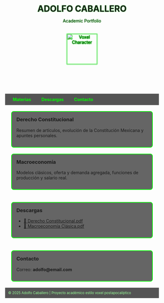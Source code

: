 <!DOCTYPE html>
<html lang="es">
<head>
  <meta charset="UTF-8" />
  <meta name="viewport" content="width=device-width, initial-scale=1.0">
  <title>Portafolio Académico - Adolfo Caballero</title>
  <style>
    @keyframes pixelGlow {
      0% { filter: drop-shadow(0 0 1px #0f0); }
      50% { filter: drop-shadow(0 0 6px #0f0); }
      100% { filter: drop-shadow(0 0 1px #0f0); }
    }

    body {
      margin: 0;
      font-family: 'Courier New', monospace;
      background-color: #111;
      background-image: url('https://i.imgur.com/jGzXK9z.png');
      background-size: cover;
      background-attachment: fixed;
      color: #0f0;
      text-align: center;
    }

    header {
      padding: 20px;
      animation: pixelGlow 2s infinite;
    }

    header h1 {
      font-size: 2em;
      margin-bottom: 0;
    }

    nav {
      background-color: #000a;
      padding: 10px;
    }

    nav a {
      color: #0f0;
      text-decoration: none;
      margin: 0 15px;
      font-weight: bold;
    }

    nav a:hover {
      text-decoration: underline;
    }

    .container {
      display: grid;
      grid-template-columns: repeat(auto-fit, minmax(250px, 1fr));
      gap: 20px;
      padding: 20px;
      max-width: 1000px;
      margin: 0 auto;
    }

    .card {
      border: 2px solid #0f0;
      padding: 15px;
      background-color: rgba(0, 0, 0, 0.6);
      border-radius: 8px;
      text-align: left;
    }

    .card h3 {
      margin-top: 0;
    }

    footer {
      background-color: #000a;
      padding: 10px;
      font-size: 0.8em;
      color: #9f9;
    }

    .voxel {
      width: 100px;
      margin: 20px auto;
      animation: pixelGlow 2s infinite;
    }
  </style>
</head>
<body>
  <header>
    <h1>ADOLFO CABALLERO</h1>
    <p>Academic Portfolio</p>
    <img src="/mnt/data/A_2D_digital_webpage_screenshot_displays_an_academ.png" alt="Voxel Character" class="voxel">
  </header>
  <nav>
    <a href="#materias">Materias</a>
    <a href="#descargas">Descargas</a>
    <a href="#contacto">Contacto</a>
  </nav>
  <section id="materias" class="container">
    <div class="card">
      <h3>Derecho Constitucional</h3>
      <p>Resumen de artículos, evolución de la Constitución Mexicana y apuntes personales.</p>
    </div>
    <div class="card">
      <h3>Macroeconomía</h3>
      <p>Modelos clásicos, oferta y demanda agregada, funciones de producción y salario real.</p>
    </div>
  </section>
  <section id="descargas" class="container">
    <div class="card">
      <h3>Descargas</h3>
      <ul>
        <li><a href="#">📄 Derecho Constitucional.pdf</a></li>
        <li><a href="#">📄 Macroeconomía Clásica.pdf</a></li>
      </ul>
    </div>
  </section>
  <section id="contacto" class="container">
    <div class="card">
      <h3>Contacto</h3>
      <p>Correo: <strong>adolfo@email.com</strong></p>
    </div>
  </section>
  <footer>
    &copy; 2025 Adolfo Caballero | Proyecto académico estilo voxel postapocalíptico
  </footer>
</body>
</html>

